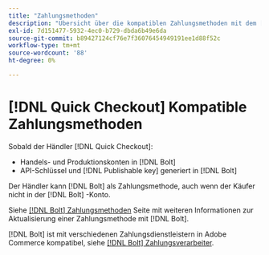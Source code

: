 ```yaml
---
title: "Zahlungsmethoden"
description: "Übersicht über die kompatiblen Zahlungsmethoden mit dem [!DNL Quick Checkout] für die Adobe Commerce-Erweiterung."
exl-id: 7d151477-5932-4ec0-b729-dbda6b49e6da
source-git-commit: b89427124cf76e7f36076454949191ee1d88f52c
workflow-type: tm+mt
source-wordcount: '88'
ht-degree: 0%

---
```


# [!DNL Quick Checkout] Kompatible Zahlungsmethoden

Sobald der Händler [!DNL Quick Checkout]:

- Handels- und Produktionskonten in [!DNL Bolt]
- API-Schlüssel und [!DNL Publishable key] generiert in [!DNL Bolt]

Der Händler kann [!DNL Bolt] als Zahlungsmethode, auch wenn der Käufer nicht in der [!DNL Bolt] -Konto.

Siehe [[!DNL Bolt] Zahlungsmethoden](https://help.bolt.com/shoppers/guides/checkout/update-payment-method) Seite mit weiteren Informationen zur Aktualisierung einer Zahlungsmethode mit [!DNL Bolt].

[!DNL Bolt] ist mit verschiedenen Zahlungsdienstleistern in Adobe Commerce kompatibel, siehe [[!DNL Bolt] Zahlungsverarbeiter](https://help.bolt.com/merchants/guides/merchant-setup/checkout/processor-guides/).
